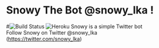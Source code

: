 # Snowy The Bot @snowy_lka  !
#![Build Status](https://travis-ci.org/rifhanakram/snowy-the-bot.svg)  ![Heroku](https://heroku-badge.herokuapp.com/?app=snowy-the-bot)
Snowy is a simple Twitter bot  
Follow Snowy on Twitter @snowy_lka </br> 
(https://twitter.com/snowy_lka)

